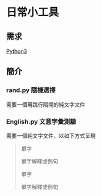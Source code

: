 # 日常小工具

## 需求
[Python3](https://www.python.org)

## 簡介

### rand.py 隨機選擇
需要一個用跳行隔開的純文字文件

### English.py 文意字彙測驗
需要一個純文字文件，以如下方式呈現

>單字
>
>單字解釋或例句
>
>單字
>
>單字解釋或例句
